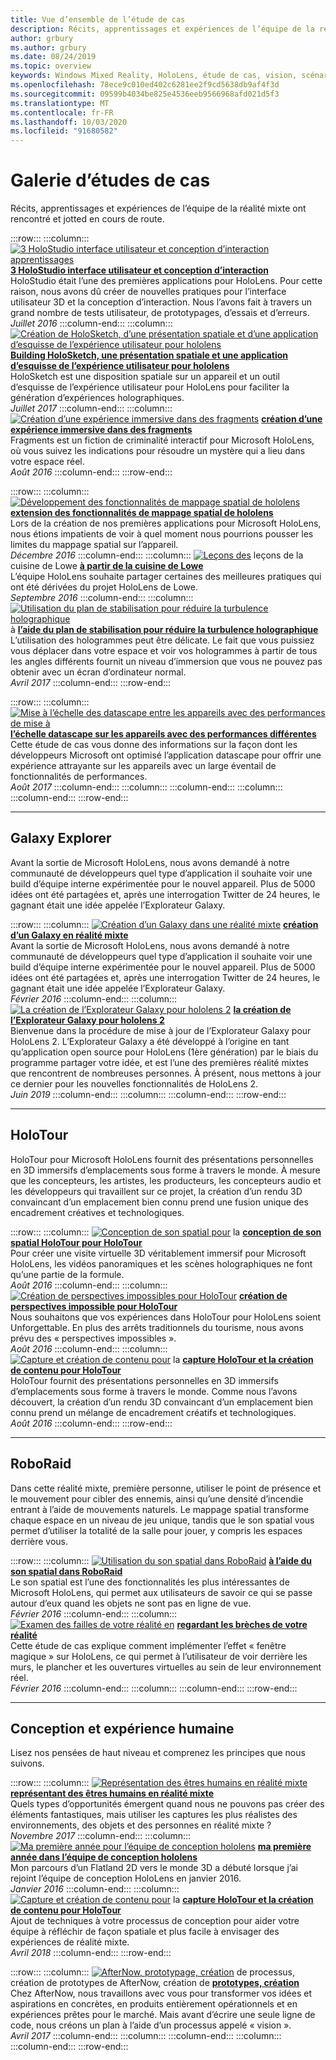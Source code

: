 ```yaml
---
title: Vue d’ensemble de l’étude de cas
description: Récits, apprentissages et expériences de l’équipe de la réalité mixte ont rencontré et jotted en cours de route.
author: grbury
ms.author: grbury
ms.date: 08/24/2019
ms.topic: overview
keywords: Windows Mixed Reality, HoloLens, étude de cas, vision, scénarios
ms.openlocfilehash: 78ece9c010ed402c6281ee2f9cd5638db9af4f3d
ms.sourcegitcommit: 09599b4034be825e4536eeb9566968afd021d5f3
ms.translationtype: MT
ms.contentlocale: fr-FR
ms.lasthandoff: 10/03/2020
ms.locfileid: "91680582"
---
```

# <a name="case-study-gallery"></a>Galerie d’études de cas

Récits, apprentissages et expériences de l’équipe de la réalité mixte ont rencontré et jotted en cours de route.

:::row:::
    :::column:::
       [ ![ 3 HoloStudio interface utilisateur et conception d’interaction apprentissages](images/thought-bubble-500px.jpg)](../out-of-scope/case-study-3-holostudio-ui-and-interaction-design-learnings.md) **[3 HoloStudio interface utilisateur et conception d’interaction](../out-of-scope/case-study-3-holostudio-ui-and-interaction-design-learnings.md)**<br>
        HoloStudio était l’une des premières applications pour HoloLens. Pour cette raison, nous avons dû créer de nouvelles pratiques pour l’interface utilisateur 3D et la conception d’interaction. Nous l’avons fait à travers un grand nombre de tests utilisateur, de prototypages, d’essais et d’erreurs.<br>
        *Juillet 2016*
    :::column-end:::
    :::column:::
       [ ![ Création de HoloSketch, d’une présentation spatiale et d’une application d’esquisse de l’expérience utilisateur pour hololens](images/holosketch-image-01-640px.png)](../out-of-scope/case-study-building-holosketch,-a-spatial-layout-and-ux-sketching-app-for-hololens.md) **[Building HoloSketch, une présentation spatiale et une application d’esquisse de l’expérience utilisateur pour hololens](../out-of-scope/case-study-building-holosketch,-a-spatial-layout-and-ux-sketching-app-for-hololens.md)**<br>
        HoloSketch est une disposition spatiale sur un appareil et un outil d’esquisse de l’expérience utilisateur pour HoloLens pour faciliter la génération d’expériences holographiques.<br>
         *Juillet 2017*
    :::column-end:::
    :::column:::
       [ ![ Création d’une expérience immersive dans des fragments](images/surfacereconstruction.jpg)](../out-of-scope/case-study-creating-an-immersive-experience-in-fragments.md) **[création d’une expérience immersive dans des fragments](../out-of-scope/case-study-creating-an-immersive-experience-in-fragments.md)**<br>
        Fragments est un fiction de criminalité interactif pour Microsoft HoloLens, où vous suivez les indications pour résoudre un mystère qui a lieu dans votre espace réel.<br>
        *Août 2016*
    :::column-end:::
:::row-end:::

:::row:::
    :::column:::
       [ ![ Développement des fonctionnalités de mappage spatial de hololens](images/away-from-camera-position-500px.png)](../out-of-scope/case-study-expanding-the-spatial-mapping-capabilities-of-hololens.md) **[extension des fonctionnalités de mappage spatial de hololens](../out-of-scope/case-study-expanding-the-spatial-mapping-capabilities-of-hololens.md)**<br>
        Lors de la création de nos premières applications pour Microsoft HoloLens, nous étions impatients de voir à quel moment nous pourrions pousser les limites du mappage spatial sur l’appareil.<br>
        *Décembre 2016*
    :::column-end:::
    :::column:::
       [ ![ Leçons des](images/lowes.jpg)](../out-of-scope/case-study-lessons-from-the-lowes-kitchen.md) leçons de la cuisine de Lowe **[à partir de la cuisine de Lowe](../out-of-scope/case-study-lessons-from-the-lowes-kitchen.md)**<br>
        L’équipe HoloLens souhaite partager certaines des meilleures pratiques qui ont été dérivées du projet HoloLens de Lowe.<br>
        *Septembre 2016*
    :::column-end:::
    :::column:::
       [ ![ Utilisation du plan de stabilisation pour réduire la turbulence holographique](images/holotour-stabilization-plane-500px.jpg)](../develop/platform-capabilities-and-apis/case-study-using-the-stabilization-plane-to-reduce-holographic-turbulence.md) à **[l’aide du plan de stabilisation pour réduire la turbulence holographique](../develop/platform-capabilities-and-apis/case-study-using-the-stabilization-plane-to-reduce-holographic-turbulence.md)**<br>
        L’utilisation des hologrammes peut être délicate. Le fait que vous puissiez vous déplacer dans votre espace et voir vos hologrammes à partir de tous les angles différents fournit un niveau d’immersion que vous ne pouvez pas obtenir avec un écran d’ordinateur normal.<br>
        *Avril 2017*
    :::column-end:::
:::row-end:::

:::row:::
    :::column:::
       [ ![ Mise à l’échelle des datascape entre les appareils avec des performances de mise à](images/cloud-steps-1-4-700px.jpg)](../out-of-scope/case-study-scaling-datascape-across-devices-with-different-performance.md) **[l’échelle datascape sur les appareils avec des performances différentes](../out-of-scope/case-study-scaling-datascape-across-devices-with-different-performance.md)**<br>
        Cette étude de cas vous donne des informations sur la façon dont les développeurs Microsoft ont optimisé l’application datascape pour offrir une expérience attrayante sur les appareils avec un large éventail de fonctionnalités de performances.<br>
        *Août 2017*
    :::column-end:::
    :::column:::
    :::column-end:::
    :::column:::
    :::column-end:::
:::row-end:::

---

## <a name="galaxy-explorer"></a>Galaxy Explorer

Avant la sortie de Microsoft HoloLens, nous avons demandé à notre communauté de développeurs quel type d’application il souhaite voir une build d’équipe interne expérimentée pour le nouvel appareil. Plus de 5000 idées ont été partagées et, après une interrogation Twitter de 24 heures, le gagnant était une idée appelée l’Explorateur Galaxy.

:::row:::
    :::column:::
       [ ![ Création d’un Galaxy dans une réalité mixte](images/full-galaxy-500px.png)](../out-of-scope/case-study-creating-a-galaxy-in-mixed-reality.md) **[création d’un Galaxy en réalité mixte](../out-of-scope/case-study-creating-a-galaxy-in-mixed-reality.md)**<br>
        Avant la sortie de Microsoft HoloLens, nous avons demandé à notre communauté de développeurs quel type d’application il souhaite voir une build d’équipe interne expérimentée pour le nouvel appareil. Plus de 5000 idées ont été partagées et, après une interrogation Twitter de 24 heures, le gagnant était une idée appelée l’Explorateur Galaxy.<br>
         *Février 2016*
    :::column-end:::
    :::column:::
       [ ![ La création de l’Explorateur Galaxy pour hololens 2](../develop/unity/images/ge-update-interactions-concept-force-grab.png)](../develop/unity/galaxy-explorer-update.md) **[la création de l’Explorateur Galaxy pour hololens 2](../develop/unity/galaxy-explorer-update.md)**<br>
        Bienvenue dans la procédure de mise à jour de l’Explorateur Galaxy pour HoloLens 2. L’Explorateur Galaxy a été développé à l’origine en tant qu’application open source pour HoloLens (1ère génération) par le biais du programme partager votre idée, et est l’une des premières réalité mixtes que rencontrent de nombreuses personnes. À présent, nous mettons à jour ce dernier pour les nouvelles fonctionnalités de HoloLens 2.<br>
        *Juin 2019*
    :::column-end:::
    :::column:::
    :::column-end:::
:::row-end:::

---

## <a name="holotour"></a>HoloTour

HoloTour pour Microsoft HoloLens fournit des présentations personnelles en 3D immersifs d’emplacements sous forme à travers le monde. À mesure que les concepteurs, les artistes, les producteurs, les concepteurs audio et les développeurs qui travaillent sur ce projet, la création d’un rendu 3D convaincant d’un emplacement bien connu prend une fusion unique des encadrement créatives et technologiques.

:::row:::
    :::column:::
       [ ![ Conception de son spatial pour](../out-of-scope/images/recreated-colosseum-holotour-500px.png)](../design/case-study-spatial-sound-design-for-holotour.md) la **[conception de son spatial HoloTour pour HoloTour](../design/case-study-spatial-sound-design-for-holotour.md)**<br>
        Pour créer une visite virtuelle 3D véritablement immersif pour Microsoft HoloLens, les vidéos panoramiques et les scènes holographiques ne font qu’une partie de la formule.<br>
         *Août 2016*
    :::column-end:::
    :::column:::
       [ ![ Création de perspectives impossibles pour HoloTour](../out-of-scope/images/rome-colosseum-overlay-500px.png)](../out-of-scope/case-study-creating-impossible-perspectives-for-holotour.md) **[création de perspectives impossible pour HoloTour](../out-of-scope/case-study-creating-impossible-perspectives-for-holotour.md)**<br>
        Nous souhaitons que vos expériences dans HoloTour pour HoloLens soient Unforgettable. En plus des arrêts traditionnels du tourisme, nous avons prévu des « perspectives impossibles ».<br>
        *Août 2016*
    :::column-end:::
    :::column:::
       [ ![ Capture et création de contenu pour](../out-of-scope/images/camera-machu-pichu-500px.png)](../out-of-scope/case-study-capturing-and-creating-content-for-holotour.md) la **[capture HoloTour et la création de contenu pour HoloTour](../out-of-scope/case-study-capturing-and-creating-content-for-holotour.md)**<br>
        HoloTour fournit des présentations personnelles en 3D immersifs d’emplacements sous forme à travers le monde. Comme nous l’avons découvert, la création d’un rendu 3D convaincant d’un emplacement bien connu prend un mélange de encadrement créatifs et technologiques.<br>
        *Août 2016*
    :::column-end:::
:::row-end:::

---

## <a name="roboraid"></a>RoboRaid

Dans cette réalité mixte, première personne, utiliser le point de présence et le mouvement pour cibler des ennemis, ainsi qu’une densité d’incendie entrant à l’aide de mouvements naturels. Le mappage spatial transforme chaque espace en un niveau de jeu unique, tandis que le son spatial vous permet d’utiliser la totalité de la salle pour jouer, y compris les espaces derrière vous.

:::row:::
    :::column:::
       [ ![ Utilisation du son spatial dans RoboRaid](../design/images/successful-dodge-roboraid-500px.jpg)](../design/case-study-using-spatial-sound-in-roboraid.md) **[à l’aide du son spatial dans RoboRaid](../design/case-study-using-spatial-sound-in-roboraid.md)**<br>
        Le son spatial est l’une des fonctionnalités les plus intéressantes de Microsoft HoloLens, qui permet aux utilisateurs de savoir ce qui se passe autour d’eux quand les objets ne sont pas en ligne de vue.<br>
         *Février 2016*
    :::column-end:::
    :::column:::
       [ ![ Examen des failles de votre réalité en](../develop/unity/images/roboraid-640px.png)](../out-of-scope/case-study-looking-through-holes-in-your-reality.md) **[regardant les brèches de votre réalité](../out-of-scope/case-study-looking-through-holes-in-your-reality.md)**<br>
        Cette étude de cas explique comment implémenter l’effet « fenêtre magique » sur HoloLens, ce qui permet à l’utilisateur de voir derrière les murs, le plancher et les ouvertures virtuelles au sein de leur environnement réel.<br>
        *Février 2016*
    :::column-end:::
    :::column:::
    :::column-end:::
:::row-end:::

---

## <a name="design-and-human-experience"></a>Conception et expérience humaine

Lisez nos pensées de haut niveau et comprenez les principes que nous suivons.

:::row:::
    :::column:::
       [ ![ Représentation des êtres humains en réalité mixte](../develop/unity/images/bang-ai-weiwie.jpg)](../out-of-scope/case-study-representing-humans-in-mixed-reality.md) **[représentant des êtres humains en réalité mixte](../out-of-scope/case-study-representing-humans-in-mixed-reality.md)**<br>
        Quels types d’opportunités émergent quand nous ne pouvons pas créer des éléments fantastiques, mais utiliser les captures les plus réalistes des environnements, des objets et des personnes en réalité mixte ?<br>
         *Novembre 2017*
    :::column-end:::
    :::column:::
       [ ![ Ma première année pour l’équipe de conception hololens](../develop/unity/images/MotionController.jpg)](../out-of-scope/case-study-my-first-year-on-the-hololens-design-team.md) **[ma première année dans l’équipe de conception hololens](../out-of-scope/case-study-my-first-year-on-the-hololens-design-team.md)**<br>
        Mon parcours d’un Flatland 2D vers le monde 3D a débuté lorsque j’ai rejoint l’équipe de conception HoloLens en janvier 2016.<br>
        *Janvier 2016*
    :::column-end:::
    :::column:::
       [ ![ Capture et création de contenu pour](images/academyteam1000.png)](case-study-expanding-the-design-process-for-mixed-reality.md) la **[capture HoloTour et la création de contenu pour HoloTour](case-study-expanding-the-design-process-for-mixed-reality.md)**<br>
        Ajout de techniques à votre processus de conception pour aider votre équipe à réfléchir de façon spatiale et plus facile à envisager des expériences de réalité mixte.<br>
        *Avril 2018*
    :::column-end:::
:::row-end:::

:::row:::
    :::column:::
       [ ![ AfterNow, prototypage, création](../out-of-scope/images/whatisenvisioning-640px.png)](../out-of-scope/case-study-afternows-process-envisioning,-prototyping,-building.md) de processus, création de prototypes de AfterNow, création de **[prototypes, création](../out-of-scope/case-study-afternows-process-envisioning,-prototyping,-building.md)**<br>
        Chez AfterNow, nous travaillons avec vous pour transformer vos idées et aspirations en concrètes, en produits entièrement opérationnels et en expériences prêtes pour le marché. Mais avant d’écrire une seule ligne de code, nous créons un plan à l’aide d’un processus appelé « vision ».<br>
        *Avril 2017*
    :::column-end:::
    :::column:::
    :::column-end:::
    :::column:::
    :::column-end:::
:::row-end:::
